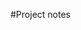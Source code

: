 #Project notes

<!-- For this project I decided instead of using Angular (Frontend) & Rails (backend) that I would take some time and learn and implement the App using the MEAN stack.
* The MEAN stack is -->
